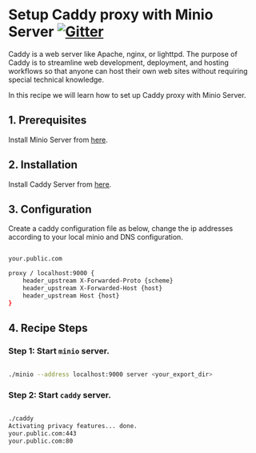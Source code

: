 # Setup Caddy proxy with Minio Server  [![Gitter](https://badges.gitter.im/Join%20Chat.svg)](https://gitter.im/minio/minio?utm_source=badge&utm_medium=badge&utm_campaign=pr-badge&utm_content=badge)

Caddy is a web server like Apache, nginx, or lighttpd. The purpose of Caddy is to streamline  web development, deployment, and hosting workflows so that anyone can host their own web sites without requiring special technical knowledge.

In this recipe we will learn how to set up Caddy proxy with Minio Server.

## 1. Prerequisites

Install Minio Server from [here](http://docs.minio.io/docs/minio).

## 2. Installation

Install Caddy Server from [here](https://caddyserver.com/download).

## 3. Configuration

Create a caddy configuration file as below, change the ip addresses according to your local minio and DNS configuration.

```sh

your.public.com 

proxy / localhost:9000 {
    header_upstream X-Forwarded-Proto {scheme}
    header_upstream X-Forwarded-Host {host}
    header_upstream Host {host}
}

```

## 4. Recipe Steps

### Step 1: Start `minio` server.


```sh

./minio --address localhost:9000 server <your_export_dir>

```

### Step 2: Start `caddy` server.

```sh

./caddy
Activating privacy features... done.
your.public.com:443
your.public.com:80

```
